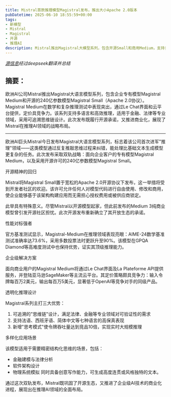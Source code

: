 ```yaml
---
title: Mistral首款推理模型Magistral发布，推出大小Apache 2.0版本
pubDatetime: 2025-06-10 18:55:59+00:00
tags:
- 新模型
- Mistral
- Magistral
- 开源
- 推理AI
description: Mistral推出Magistral大模型系列，包含开源Small和商用Medium，支持多语言及专业领域，兼顾开源承诺与商业化。
---
```


*[源信息](https://venturebeat.com/ai/mistrals-first-reasoning-model-magistral-launches-with-large-and-small-apache-2-0-version/)经过deepseek翻译并总结*

## 摘要：

欧洲AI公司Mistral推出Magistral大语言模型系列，包含企业专有模型Magistral Medium和开源的240亿参数模型Magistral Small（Apache 2.0协议）。Magistral Medium在数学和复杂推理测试中表现突出，通过Le Chat界面和云平台提供，定价具竞争力。该系列支持多语言和高效推理，适用于金融、法律等专业领域，采用可追溯思维链设计。此次发布既履行开源承诺，又推进商业化，展现了Mistral在推理AI领域的战略布局。

---

欧洲AI巨头Mistral今日发布Magistral大语言模型系列，标志着该公司首次进军"推理"领域——这类模型通过反复推敲思维过程来纠错，能处理比基础文本生成模型更复杂的任务。此次发布采取双轨战略：面向企业客户的专有模型Magistral Medium，以及采用开源许可的240亿参数模型Magistral Small。

开源精神的回归

Mistral将Magistral Small置于宽松的Apache 2.0开源协议下发布，这一举措将受到开发者社区的欢迎。该许可允许任何人对模型代码进行自由使用、修改和商用，使企业能够基于该架构构建应用而无需担心授权费用或被供应商锁定。

此举具有特殊意义。尽管Mistral以开源模型起家，但此前发布的Medium 3纯商业模型曾引发开源社区担忧。此次开源发布重新确立了其开放生态的承诺。

性能对标强者

官方基准测试显示，Magistral-Medium在推理领域表现亮眼：AIME-24数学基准测试准确率达73.6%，采用多数投票法时更跃升至90%。该模型在GPQA Diamond等高难度测试中也保持优势，证实其顶级推理能力。

企业级解决方案

面向商业用户的Magistral Medium将通过Le Chat界面及La Plateforme API提供服务，并登陆亚马逊SageMaker等主流云平台。其定价策略颇具竞争力：输入令牌每百万2美元，输出每百万5美元，显著低于OpenAI等竞争对手的同级产品。

透明化推理设计

Magistral系列主打三大优势：
1. 可追溯的"思维链"设计，满足法律、金融等专业领域对可验证性的需求
2. 支持法语、西班牙语、简体中文等七种语言的高保真表现
3. 新增"思考模式"使令牌吞吐量达到竞品10倍，实现实时大规模推理

多样化应用场景

该模型适用于需要精密结构化思维的场景，包括：
- 金融建模与法律分析
- 软件架构设计
- 物理系统模拟
同时具备创意写作能力，可生成高度连贯或风格独特的文本。

通过这次双轨发布，Mistral既巩固了开源生态，又推进了企业级AI技术的商业化进程，展现出在推理AI领域的全面布局。